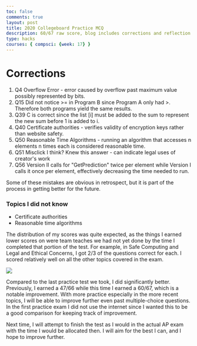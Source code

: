 ```yaml
---
toc: false
comments: true
layout: post
title: 2020 Collegeboard Practice MCQ
description: 60/67 raw score, blog includes corrections and reflection
type: hacks
courses: { compsci: {week: 17} }
---
```


# Corrections
1. Q4 Overflow Error - error caused by overflow past maximum value possibly represented by bits.
2. Q15 Did not notice >= in Program B since Program A only had >. Therefore both programs yield the same results.
3. Q39 C is correct since the list [i] must be added to the sum to represent the new sum before 1 is added to i.
4. Q40 Certificate authorities - verifies validity of encryption keys rather than website safety.
5. Q50 Reasonable Time Algorithms - running an algorithm that accesses n elements n times each is considered reasonable time.
6. Q51 Misclick I think? Knew this answer - can indicate legal uses of creator's work
7. Q56 Version II calls for "GetPrediction" twice per element while Version I calls it once per element, effectively decreasing the time needed to run.

Some of these mistakes are obvious in retrospect, but it is part of the process in getting better for the future.

### Topics I did not know

- Certificate authorities
- Reasonable time algorithms


The distribution of my scores was quite expected, as the things I earned lower scores on were team teaches we had not yet done by the time I completed that portion of the test. For example, in Safe Computing and Legal and Ethical Concerns, I got 2/3 of the questions correct for each. I scored relatively well on all the other topics covered in the exam.

<img src="https://media.discordapp.net/attachments/796087225535168512/1187648279853404170/image.png?ex=6597a6a7&is=658531a7&hm=8af8ea4fed7dfc39d8d56a8f6003baf1c84a1bfe426f78c4a35e26112c9bcd47&=&format=webp&quality=lossless&width=1920&height=169">

Compared to the last practice test we took, I did significantly better. Previously, I earned a 47/66 while this time I earned a 60/67, which is a notable improvement. With more practice especially in the more recent topics, I will be able to improve further even past multiple-choice questions. In the first practice exam I did not use the internet since I wanted this to be a good comparison for keeping track of improvement.

Next time, I will attempt to finish the test as I would in the actual AP exam with the time I would be allocated then. I will aim for the best I can, and I hope to improve further.